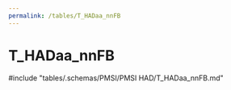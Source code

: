 ```yaml
---
permalink: /tables/T_HADaa_nnFB
---
```

# T_HADaa_nnFB

<!-- ATTENTION : Ne pas supprimer ou modifier la ligne ci-dessous -->
#include "tables/.schemas/PMSI/PMSI HAD/T_HADaa_nnFB.md"
<!-- ATTENTION : Ne pas supprimer ou modifier la ligne ci-dessus -->
